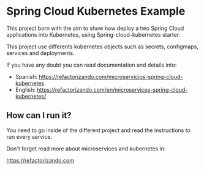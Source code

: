 # Spring Cloud Kubernetes Example #

This project born with the aim to show how deploy a two Spring Cloud applications into Kubernetes, using Spring-cloud-kubernetes starter. 

This project use differents kubernetes objects such as secrets, configmaps, services and deployments. 

If you have any doubt you can read documentation and details into: 

* Spanish: https://refactorizando.com/microservicios-spring-cloud-kubernetes
* English: https://refactorizando.com/en/microservices-spring-cloud-kubernetes/

## How can I run it?

You need to go inside of the different project and read the instructions to run every service. 

Don't forget read more about microservices and kubernetes in:

https://refactorizando.com



